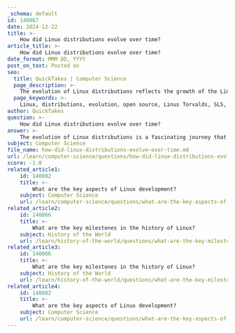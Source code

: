 ```yaml
---
_schema: default
id: 140867
date: 2024-12-22
title: >-
    How did Linux distributions evolve over time?
article_title: >-
    How did Linux distributions evolve over time?
date_format: MMM DD, YYYY
post_on_text: Posted on
seo:
  title: QuickTakes | Computer Science
  page_description: >-
    The evolution of Linux distributions reflects the growth of the Linux operating system, from the initial kernel project by Linus Torvalds to a diverse ecosystem of operating systems catering to different user needs, marked by community involvement and technological advancements.
  page_keywords: >-
    Linux, distributions, evolution, open source, Linus Torvalds, SLS, Slackware, Debian, Red Hat, Ubuntu, desktop environments, package management, community development, operating systems, technology, innovation
author: QuickTakes
question: >-
    How did Linux distributions evolve over time?
answer: >-
    The evolution of Linux distributions is a fascinating journey that reflects the growth and diversification of the Linux operating system since its inception. \n\nLinux began as a personal project by Finnish student Linus Torvalds in 1991, aimed at creating a free operating system kernel. The first significant milestone in the evolution of Linux distributions occurred in 1992 with the introduction of the Softlanding Linux System (SLS), which is recognized as the first Linux distribution. SLS laid the groundwork for future distributions, including Slackware, which emerged shortly thereafter and remains one of the oldest surviving distros.\n\nAs the Linux community grew, so did the number of distributions. In 1993, Debian was launched with a focus on community-based development, emphasizing stability and user-friendliness. This marked a shift towards more organized and collaborative development practices within the Linux ecosystem.\n\nThroughout the 1990s and into the 2000s, various distributions began to emerge, each catering to different user needs and preferences. For instance, Red Hat Linux was introduced in 1995, targeting enterprise environments, while distributions like Mandrake (now Mandriva) aimed at desktop users with a more user-friendly approach.\n\nThe introduction of Ubuntu in 2004 represented a significant turning point in the Linux landscape. Ubuntu aimed to make Linux accessible to a broader audience, providing a polished user experience and regular release cycles. This contributed to a surge in Linux adoption, particularly among desktop users.\n\nOver time, the diversity of Linux distributions has continued to expand, with specialized distros emerging for various purposes, such as CentOS for servers, Kali Linux for security professionals, and many others tailored for specific use cases. The development of package management systems and desktop environments, such as GNOME and KDE, has also played a crucial role in shaping the user experience across different distributions.\n\nToday, Linux distributions are characterized by a high degree of homogeneity in terms of core components, but they still offer unique features and philosophies that cater to different user bases. The evolution of Linux distributions reflects not only technological advancements but also the collaborative spirit of the open-source community, which continues to thrive and innovate.\n\nIn summary, the evolution of Linux distributions has been marked by the transition from a single kernel project to a rich ecosystem of diverse operating systems, each with its own identity and purpose, driven by community involvement and the need for flexibility in computing environments.
subject: Computer Science
file_name: how-did-linux-distributions-evolve-over-time.md
url: /learn/computer-science/questions/how-did-linux-distributions-evolve-over-time
score: -1.0
related_article1:
    id: 140882
    title: >-
        What are the key aspects of Linux development?
    subject: Computer Science
    url: /learn/computer-science/questions/what-are-the-key-aspects-of-linux-development
related_article2:
    id: 140866
    title: >-
        What are the key milestones in the history of Linux?
    subject: History of the World
    url: /learn/history-of-the-world/questions/what-are-the-key-milestones-in-the-history-of-linux
related_article3:
    id: 140866
    title: >-
        What are the key milestones in the history of Linux?
    subject: History of the World
    url: /learn/history-of-the-world/questions/what-are-the-key-milestones-in-the-history-of-linux
related_article4:
    id: 140882
    title: >-
        What are the key aspects of Linux development?
    subject: Computer Science
    url: /learn/computer-science/questions/what-are-the-key-aspects-of-linux-development
---
```


&nbsp;